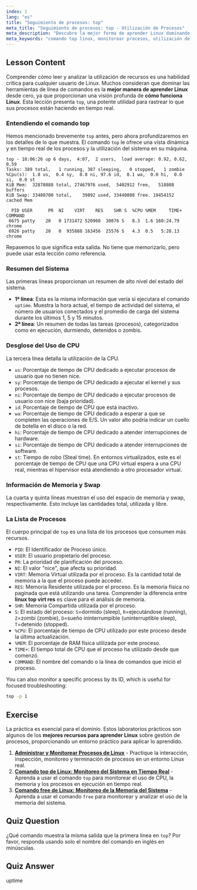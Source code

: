 ```yaml
---
index: 1
lang: "es"
title: "Seguimiento de procesos: top"
meta_title: "Seguimiento de procesos: top - Utilización de Procesos"
meta_description: "Descubre la mejor forma de aprender Linux dominando el comando `top`. Esta guía explica cómo monitorear recursos del sistema, rastrear procesos y entender métricas como VIRT y RES. Una parte clave para entender cómo funciona Linux."
meta_keywords: "comando top linux, monitorear procesos, utilización del sistema, cómo funciona linux, linux top virt res, mejor forma de aprender linux, rendimiento linux, gestión de procesos, formación linux gratis online con certificado"
---
```


## Lesson Content

Comprender cómo leer y analizar la utilización de recursos es una habilidad crítica para cualquier usuario de Linux. Muchos consideran que dominar las herramientas de línea de comandos es la **mejor manera de aprender Linux** desde cero, ya que proporcionan una visión profunda de **cómo funciona Linux**. Esta lección presenta `top`, una potente utilidad para rastrear lo que sus procesos están haciendo en tiempo real.

### Entendiendo el comando top

Hemos mencionado brevemente `top` antes, pero ahora profundizaremos en los detalles de lo que muestra. El comando `top` le ofrece una vista dinámica y en tiempo real de los procesos y la utilización del sistema en su máquina.

```plaintext
top - 18:06:26 up 6 days,  4:07,  2 users,  load average: 0.92, 0.62, 0.59
Tasks: 389 total,   1 running, 387 sleeping,   0 stopped,   1 zombie
%Cpu(s):  1.8 us,  0.4 sy,  0.0 ni, 97.6 id,  0.1 wa,  0.0 hi,  0.0 si,  0.0 st
KiB Mem:  32870888 total, 27467976 used,  5402912 free,   518808 buffers
KiB Swap: 33480700 total,    39892 used, 33440808 free. 19454152 cached Mem

  PID USER      PR  NI    VIRT    RES    SHR S  %CPU %MEM     TIME+ COMMAND
 6675 patty    20   0 1731472 520960  30876 S   8.3  1.6 160:24.79 chrome
 6926 patty    20   0  935888 163456  25576 S   4.3  0.5   5:28.13 chrome
```

Repasemos lo que significa esta salida. No tiene que memorizarlo, pero puede usar esta lección como referencia.

### Resumen del Sistema

Las primeras líneas proporcionan un resumen de alto nivel del estado del sistema.

- **1ª línea**: Esta es la misma información que vería si ejecutara el comando `uptime`. Muestra la hora actual, el tiempo de actividad del sistema, el número de usuarios conectados y el promedio de carga del sistema durante los últimos 1, 5 y 15 minutos.
- **2ª línea**: Un resumen de todas las tareas (procesos), categorizados como en ejecución, durmiendo, detenidos o zombis.

### Desglose del Uso de CPU

La tercera línea detalla la utilización de la CPU.

- `us`: Porcentaje de tiempo de CPU dedicado a ejecutar procesos de usuario que no tienen nice.
- `sy`: Porcentaje de tiempo de CPU dedicado a ejecutar el kernel y sus procesos.
- `ni`: Porcentaje de tiempo de CPU dedicado a ejecutar procesos de usuario con nice (baja prioridad).
- `id`: Porcentaje de tiempo de CPU que está inactivo.
- `wa`: Porcentaje de tiempo de CPU dedicado a esperar a que se completen las operaciones de E/S. Un valor alto podría indicar un cuello de botella en el disco o la red.
- `hi`: Porcentaje de tiempo de CPU dedicado a atender interrupciones de hardware.
- `si`: Porcentaje de tiempo de CPU dedicado a atender interrupciones de software.
- `st`: Tiempo de robo (Steal time). En entornos virtualizados, este es el porcentaje de tiempo de CPU que una CPU virtual espera a una CPU real, mientras el hipervisor está atendiendo a otro procesador virtual.

### Información de Memoria y Swap

La cuarta y quinta líneas muestran el uso del espacio de memoria y swap, respectivamente. Esto incluye las cantidades total, utilizada y libre.

### La Lista de Procesos

El cuerpo principal de `top` es una lista de los procesos que consumen más recursos.

- `PID`: El Identificador de Proceso único.
- `USER`: El usuario propietario del proceso.
- `PR`: La prioridad de planificación del proceso.
- `NI`: El valor "nice", que afecta su prioridad.
- `VIRT`: Memoria Virtual utilizada por el proceso. Es la cantidad total de memoria a la que el proceso puede acceder.
- `RES`: Memoria Residente utilizada por el proceso. Es la memoria física no paginada que está utilizando una tarea. Comprender la diferencia entre **linux top virt res** es clave para el análisis de memoria.
- `SHR`: Memoria Compartida utilizada por el proceso.
- `S`: El estado del proceso: `S`=dormido (sleep), `R`=ejecutándose (running), `Z`=zombi (zombie), `D`=sueño ininterrumpible (uninterruptible sleep), `T`=detenido (stopped).
- `%CPU`: El porcentaje de tiempo de CPU utilizado por este proceso desde la última actualización.
- `%MEM`: El porcentaje de RAM física utilizada por este proceso.
- `TIME+`: El tiempo total de CPU que el proceso ha utilizado desde que comenzó.
- `COMMAND`: El nombre del comando o la línea de comandos que inició el proceso.

You can also monitor a specific process by its ID, which is useful for focused troubleshooting:

```bash
top -p 1
```

## Exercise

La práctica es esencial para el dominio. Estos laboratorios prácticos son algunos de los **mejores recursos para aprender Linux** sobre gestión de procesos, proporcionando un entorno práctico para aplicar lo aprendido.

1. **[Administrar y Monitorear Procesos de Linux](https://labex.io/es/labs/comptia-manage-and-monitor-linux-processes-590864)** - Practique la interacción, inspección, monitoreo y terminación de procesos en un entorno Linux real.
2. **[Comando top de Linux: Monitoreo del Sistema en Tiempo Real](https://labex.io/es/labs/linux-linux-top-command-real-time-system-monitoring-388500)** - Aprenda a usar el comando `top` para monitorear el uso de CPU, la memoria y los procesos en ejecución en tiempo real.
3. **[Comando free de Linux: Monitoreo de la Memoria del Sistema](https://labex.io/es/labs/linux-linux-free-command-monitoring-system-memory-388496)** - Aprenda a usar el comando `free` para monitorear y analizar el uso de la memoria del sistema.

## Quiz Question

¿Qué comando muestra la misma salida que la primera línea en `top`? Por favor, responda usando solo el nombre del comando en inglés en minúsculas.

## Quiz Answer

uptime
